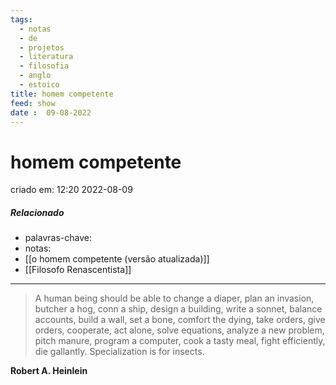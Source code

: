 ```yaml
---
tags:
  - notas
  - de
  - projetos
  - literatura
  - filosofia
  - anglo
  - estoico
title: homem competente
feed: show
date :  09-08-2022
---
```


# homem competente

criado em: 12:20 2022-08-09

##### Relacionado

- palavras-chave: 
- notas:
- [[o homem competente (versão atualizada)]]
- [[Filosofo Renascentista]]

---

>A human being should be able to change a diaper, plan an invasion, butcher a hog, conn a ship, design a building, write a sonnet, balance accounts, build a wall, set a bone, comfort the dying, take orders, give orders, cooperate, act alone, solve equations, analyze a new problem, pitch manure, program a computer, cook a tasty meal, fight efficiently, die gallantly. Specialization is for insects.

**Robert A. Heinlein**
